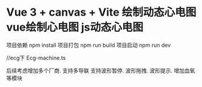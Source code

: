 # Vue 3 + canvas + Vite  绘制动态心电图 vue绘制心电图 js动态心电图

项目依赖 npm install
项目打包 npm run build
项目启动 npm run dev


//ecg下 Ecg-machine.ts

后续考虑增加多个厂商. 支持多导联  支持波形暂停.  波形拖拽.  波形提示. 增加血氧等模块

